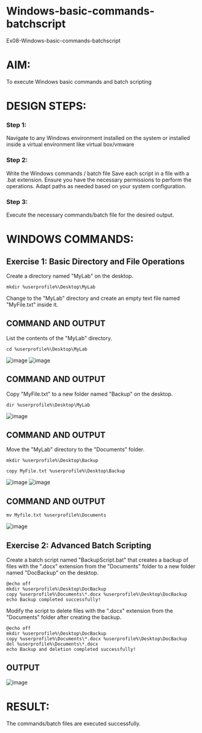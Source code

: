 # Windows-basic-commands-batchscript
Ex08-Windows-basic-commands-batchscript

# AIM:
To execute Windows basic commands and batch scripting

# DESIGN STEPS:

### Step 1:

Navigate to any Windows environment installed on the system or installed inside a virtual environment like virtual box/vmware 

### Step 2:

Write the Windows commands / batch file
Save each script in a file with a .bat extension.
Ensure you have the necessary permissions to perform the operations.
Adapt paths as needed based on your system configuration.
### Step 3:

Execute the necessary commands/batch file for the desired output. 




# WINDOWS COMMANDS:
## Exercise 1: Basic Directory and File Operations
Create a directory named "MyLab" on the desktop.
```
mkdir %userprofile%\Desktop\MyLab
```
 
Change to the "MyLab" directory and create an empty text file named "MyFile.txt" inside it.


## COMMAND AND OUTPUT

List the contents of the "MyLab" directory.

```
cd %userprofile%\Desktop\MyLab
```
![image](https://github.com/user-attachments/assets/5cb961cc-1170-4949-bed1-1e75e52f9c70)
![image](https://github.com/user-attachments/assets/25657eda-f8c1-4a3c-936d-d0f237815120)

## COMMAND AND OUTPUT

Copy "MyFile.txt" to a new folder named "Backup" on the desktop.
```
dir %userprofile%\Desktop\MyLab
```
![image](https://github.com/user-attachments/assets/97f828b8-73c1-448a-962c-0e2dd1290686)

## COMMAND AND OUTPUT

Move the "MyLab" directory to the "Documents" folder.
```
mkdir %userprofile%\Desktop\Backup

copy MyFile.txt %userprofile%\Desktop\Backup
```
![image](https://github.com/user-attachments/assets/25e37ef0-c940-49b5-86cb-d54a62465a21)
![image](https://github.com/user-attachments/assets/4399aa85-ed6d-42fe-a4da-faf3141a415b)

## COMMAND AND OUTPUT
```
mv Myfile.txt %userprofile%\Documents
```
![image](https://github.com/user-attachments/assets/374b6856-4891-439a-a8a6-f1c03666ba01)

## Exercise 2: Advanced Batch Scripting
Create a batch script named "BackupScript.bat" that creates a backup of files with the ".docx" extension from the "Documents" folder to a new folder named "DocBackup" on the desktop.
```
@echo off
mkdir %userprofile%\Desktop\DocBackup
copy %userprofile%\Documents\*.docx %userprofile%\Desktop\DocBackup
echo Backup completed successfully!
```
Modify the script to delete files with the ".docx" extension from the "Documents" folder after creating the backup.
```
@echo off
mkdir %userprofile%\Desktop\DocBackup
copy %userprofile%\Documents\*.docx %userprofile%\Desktop\DocBackup
del %userprofile%\Documents\*.docx
echo Backup and deletion completed successfully!
```

## OUTPUT


![image](https://github.com/user-attachments/assets/214a1d1f-b251-4751-946d-f2cf4e05441a)



# RESULT:
The commands/batch files are executed successfully.

